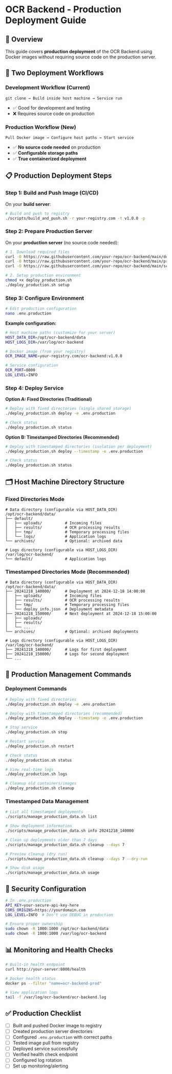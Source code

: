 # OCR Backend - Production Deployment Guide

## 🎯 Overview

This guide covers **production deployment** of the OCR Backend using Docker images without requiring source code on the production server.

## 🚀 Two Deployment Workflows

### **Development Workflow** (Current)
```
git clone → Build inside host machine → Service run
```
- ✅ Good for development and testing
- ❌ Requires source code on production

### **Production Workflow** (New)
```
Pull Docker image → Configure host paths → Start service
```
- ✅ **No source code needed** on production
- ✅ **Configurable storage paths** 
- ✅ **True containerized deployment**

## 📋 Production Deployment Steps

### **Step 1: Build and Push Image (CI/CD)**

On your **build server**:

```bash
# Build and push to registry
./scripts/build_and_push.sh -r your-registry.com -t v1.0.0 -p
```

### **Step 2: Prepare Production Server**

On your **production server** (no source code needed):

```bash
# 1. Download required files
curl -O https://raw.githubusercontent.com/your-repo/ocr-backend/main/docker-compose.prod.yml
curl -O https://raw.githubusercontent.com/your-repo/ocr-backend/main/production.env.example
curl -O https://raw.githubusercontent.com/your-repo/ocr-backend/main/scripts/deploy_production.sh

# 2. Setup production environment
chmod +x deploy_production.sh
./deploy_production.sh setup
```

### **Step 3: Configure Environment**

```bash
# Edit production configuration
nano .env.production
```

**Example configuration:**
```bash
# Host machine paths (customize for your server)
HOST_DATA_DIR=/opt/ocr-backend/data
HOST_LOGS_DIR=/var/log/ocr-backend

# Docker image (from your registry)
OCR_IMAGE_NAME=your-registry.com/ocr-backend:v1.0.0

# Service configuration
OCR_PORT=8000
LOG_LEVEL=INFO
```

### **Step 4: Deploy Service**

**Option A: Fixed Directories (Traditional)**
```bash
# Deploy with fixed directories (single shared storage)
./deploy_production.sh deploy -e .env.production

# Check status
./deploy_production.sh status
```

**Option B: Timestamped Directories (Recommended)**
```bash
# Deploy with timestamped directories (isolation per deployment)
./deploy_production.sh deploy --timestamp -e .env.production

# Check status
./deploy_production.sh status
```

## 🗂️ Host Machine Directory Structure

### **Fixed Directories Mode**
```
# Data directory (configurable via HOST_DATA_DIR)
/opt/ocr-backend/data/
├── default/
│   ├── uploads/          # Incoming files
│   ├── results/          # OCR processing results  
│   ├── tmp/              # Temporary processing files
│   └── logs/             # Application logs
└── archives/             # Optional: archived data

# Logs directory (configurable via HOST_LOGS_DIR)
/var/log/ocr-backend/
└── default/              # Application logs
```

### **Timestamped Directories Mode** (Recommended)
```
# Data directory (configurable via HOST_DATA_DIR)
/opt/ocr-backend/data/
├── 20241218_140000/      # Deployment at 2024-12-18 14:00:00
│   ├── uploads/          # Incoming files
│   ├── results/          # OCR processing results  
│   ├── tmp/              # Temporary processing files
│   └── deploy_info.json  # Deployment metadata
├── 20241218_150000/      # Next deployment at 2024-12-18 15:00:00
│   ├── uploads/
│   ├── results/
│   └── ...
└── archives/             # Optional: archived deployments

# Logs directory (configurable via HOST_LOGS_DIR)
/var/log/ocr-backend/
├── 20241218_140000/      # Logs for first deployment
├── 20241218_150000/      # Logs for second deployment
└── ...
```

## 🔧 Production Management Commands

### **Deployment Commands**
```bash
# Deploy with fixed directories
./deploy_production.sh deploy -e .env.production

# Deploy with timestamped directories (recommended)
./deploy_production.sh deploy --timestamp -e .env.production

# Stop service
./deploy_production.sh stop

# Restart service  
./deploy_production.sh restart

# Check status
./deploy_production.sh status

# View real-time logs
./deploy_production.sh logs

# Cleanup old containers/images
./deploy_production.sh cleanup
```

### **Timestamped Data Management**
```bash
# List all timestamped deployments
./scripts/manage_production_data.sh list

# Show deployment information
./scripts/manage_production_data.sh info 20241218_140000

# Clean up deployments older than 7 days
./scripts/manage_production_data.sh cleanup --days 7

# Preview cleanup (dry run)
./scripts/manage_production_data.sh cleanup --days 7 --dry-run

# Show disk usage
./scripts/manage_production_data.sh usage
```

## 🔐 Security Configuration

```bash
# In .env.production
API_KEY=your-secure-api-key-here
CORS_ORIGINS=https://yourdomain.com
LOG_LEVEL=INFO  # Don't use DEBUG in production

# Ensure proper ownership
sudo chown -R 1000:1000 /opt/ocr-backend/data
sudo chown -R 1000:1000 /var/log/ocr-backend
```

## 📊 Monitoring and Health Checks

```bash
# Built-in health endpoint
curl http://your-server:8000/health

# Docker health status
docker ps --filter "name=ocr-backend-prod"

# View application logs
tail -f /var/log/ocr-backend/ocr-backend.log
```

## ✅ Production Checklist

- [ ] Built and pushed Docker image to registry
- [ ] Created production server directories
- [ ] Configured `.env.production` with correct paths
- [ ] Tested image pull from registry
- [ ] Deployed service successfully
- [ ] Verified health check endpoint
- [ ] Configured log rotation
- [ ] Set up monitoring/alerting 